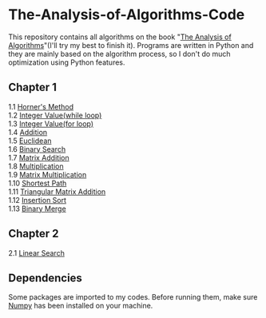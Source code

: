 The-Analysis-of-Algorithms-Code
===============================

This repository contains all algorithms on the book "[The Analysis of Algorithms](http://book.douban.com/subject/11743170/)"(I'll try my best to finish it). Programs are written in Python and they are mainly based on the algorithm process, so I don't do much optimization using Python features. 

Chapter 1
---------

1.1 [Horner's Method](https://github.com/OldPanda/The-Analysis-of-Algorithms-Code/blob/master/Chapter_1/1.1.py)    
1.2 [Integer Value(while loop)](https://github.com/OldPanda/The-Analysis-of-Algorithms-Code/blob/master/Chapter_1/1.2.py)    
1.3 [Integer Value(for loop)](https://github.com/OldPanda/The-Analysis-of-Algorithms-Code/blob/master/Chapter_1/1.3.py)    
1.4 [Addition](https://github.com/OldPanda/The-Analysis-of-Algorithms-Code/blob/master/Chapter_1/1.4.py)    
1.5 [Euclidean](https://github.com/OldPanda/The-Analysis-of-Algorithms-Code/blob/master/Chapter_1/1.5.py)    
1.6 [Binary Search](https://github.com/OldPanda/The-Analysis-of-Algorithms-Code/blob/master/Chapter_1/1.6.py)     
1.7 [Matrix Addition](https://github.com/OldPanda/The-Analysis-of-Algorithms-Code/blob/master/Chapter_1/1.7.py)    
1.8 [Multiplication](https://github.com/OldPanda/The-Analysis-of-Algorithms-Code/blob/master/Chapter_1/1.8.py)     
1.9 [Matrix Multiplication](https://github.com/OldPanda/The-Analysis-of-Algorithms-Code/blob/master/Chapter_1/1.9.py)    
1.10 [Shortest Path](https://github.com/OldPanda/The-Analysis-of-Algorithms-Code/blob/master/Chapter_1/1.10.py)     
1.11 [Triangular Matrix Addition](https://github.com/OldPanda/The-Analysis-of-Algorithms-Code/blob/master/Chapter_1/1.11.py)      
1.12 [Insertion Sort](https://github.com/OldPanda/The-Analysis-of-Algorithms-Code/blob/master/Chapter_1/1.12.py)      
1.13 [Binary Merge](https://github.com/OldPanda/The-Analysis-of-Algorithms-Code/blob/master/Chapter_1/1.13.py)      

Chapter 2
---------

2.1 [Linear Search](https://github.com/OldPanda/The-Analysis-of-Algorithms-Code/blob/master/Chapter_2/2.1.py)       

Dependencies
------------
Some packages are imported to my codes. Before running them, make sure [Numpy](http://www.numpy.org/) has been installed on your machine. 
